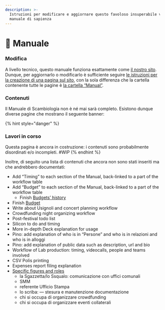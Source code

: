 ```yaml
---
description: >-
  Istruzioni per modificare e aggiornare questo favoloso insuperabile vitale
  manuale di sapienza
---
```


# 📖 Manuale

### Modifica

A livello tecnico, questo manuale funziona esattamente come [il nostro sito](scambi.org.md). Dunque, per aggiornarlo o modificarlo è sufficiente seguire [le istruzioni per la creazione di una pagina sul sito](scambi.org.md#nuova-pagina), con la sola differenza che la cartella contenente tutte le pagine è [la cartella “Manual”](https://nuvola.scambi.org/f/248325).

### Contenuti

Il Manuale di Scambiologia non è né mai sarà completo. Esistono dunque diverse pagine che mostrano il seguente banner:

{% hint style="danger" %}
### Lavori in corso <a href="#lavori-in-corso" id="lavori-in-corso"></a>

Questa pagina è ancora in costruzione: i contenuti sono probabilmente disordinati e/o incompleti. #WIP
{% endhint %}

Inoltre, di seguito una lista di contenuti che ancora non sono stati inseriti ma che andrebbero documentati:

* Add “Timing” to each section of the Manual, back-linked to a part of the workflow table
* Add “Budget” to each section of the Manual, back-linked to a part of the workflow table
  * Finish [Budgets’ history](../palanche/budget/history.md)
* Finish [Budget](../palanche/budget/)
* Write about Usignoli and concert planning workflow
* Crowdfunding night organizing workflow
* Post-festival todo list
* Silicon to do and timing
* More in-depth Deck explanation for usage
* Pino: add explanation of who is in “Persone” and who is in relazioni and who is in alloggi
* Pino: add explanation of public data such as description, url and bio
* Workflow of Lab production: timing, videocalls, people and teams involved
* CSV Polis printing
* Expenses report filing explanation
* [Specific figures and roles](../staff/ruoli/)
  * la Sgazzetta/lo Ssqualo: comunicazione con uffici comunali
  * SMM
  * referente Ufficio Stampa
  * lo scriba: — stesura e manutenzione documentazione
  * chi si occupa di organizzare crowdfunding
  * chi si occupa di organizzare eventi collaterali
